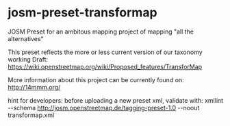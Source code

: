 josm-preset-transformap
=======================
JOSM Preset for an ambitous mapping project of mapping "all the alternatives"

This preset reflects the more or less current version of our taxonomy working Draft:
https://wiki.openstreetmap.org/wiki/Proposed_features/TransforMap

More information about this project can be currently found on: http://14mmm.org/

hint for developers: before uploading a new preset xml, validate with:
xmllint  --schema http://josm.openstreetmap.de/tagging-preset-1.0  --noout transformap.xml
